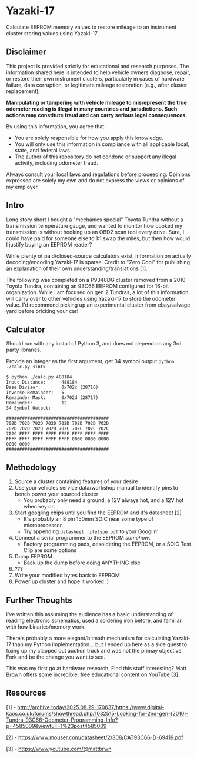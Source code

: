 # Yazaki-17

Calculate EEPROM memory values to restore mileage to an instrument cluster storing values using Yazaki-17

## Disclaimer

This project is provided strictly for educational and research purposes. The information shared here is intended to help vehicle owners diagnose, repair, or restore their own instrument clusters, particularly in cases of hardware failure, data corruption, or legitimate mileage restoration (e.g., after cluster replacement).

**Manipulating or tampering with vehicle mileage to misrepresent the true odometer reading is illegal in many countries and jurisdictions. Such actions may constitute fraud and can carry serious legal consequences.**

By using this information, you agree that:

* You are solely responsible for how you apply this knowledge.
* You will only use this information in compliance with all applicable local, state, and federal laws.
* The author of this repository do not condone or support any illegal activity, including odometer fraud.

Always consult your local laws and regulations before proceeding. Opinions expressed are solely my own and do not express the views or opinions of my employer.

## Intro

Long story short I bought a "mechanics special" Toyota Tundra without a transmission temperature gauge, and wanted to monitor how cooked my transmission is without hooking up an OBD2 scan tool every drive. Sure, I could have paid for someone else to 1:1 swap the miles, but then how would I justify buying an EEPROM reader?

While plenty of paid/closed-source calculators exist, information on actually decoding/encoding Yazaki-17 is sparse. Credit to "Zero Cool" for publishing an explanation of their own understanding/translations [1].

The following was completed on a P9348DG cluster removed from a 2010 Toyota Tundra, containing an 93C66 EEPROM configured for 16-bit organization. While I am focused on gen 2 Tundras, a lot of this information will carry over to other vehicles using Yazaki-17 to store the odometer value. I'd recommend picking up an experimental cluster from ebay/salvage yard before bricking your car!

## Calculator

Should run with any install of Python 3, and does not depend on any 3rd party libraries.

Provide an integer as the first argument, get 34 symbol output `python ./calc.py <int>`
```
$ python ./calc.py 488184
Input Distance:      488184
Base Divisor:        0x702c (28716)
Inverse Remainder:   5
Remainder Mask:      0x702d (28717)
Remainder:           12
34 Symbol Output: 

#######################################
702D 702D 702D 702D 702D 702D 702D 702D
702D 702D 702D 702D 702C 702C 702C 702C
702C FFFF FFFF FFFF FFFF FFFF FFFF FFFF
FFFF FFFF FFFF FFFF FFFF 0000 0000 0000
0000 0000
#######################################
```



## Methodology

1. Source a cluster containing features of your desire
2. Use your vehicles service data/workshop manual to identify pins to bench power your sourced cluster
    * You probably only need a ground, a 12V always hot, and a 12V hot when key on
3. Start googling chips until you find the EEPROM and it's datasheet [2]
    * It's probably an 8 pin 150mm SOIC near some type of microprocessor.
    * Try appending `datasheet filetype:pdf` to your Googlin'
4. Connect a serial programmer to the EEPROM *somehow*. 
    * Factory programming pads, desoldering the EEPROM, or a SOIC Test Clip are some options
5. Dump EEPROM
    * Back up the dump before doing ANYTHING else
6. ???
7. Write your modified bytes back to EEPROM
8. Power up cluster and hope it worked :)

## Further Thoughts
I've written this assuming the audience has a basic understanding of reading electronic schematics, used a soldering iron before, and familiar with how binaries/memory work.

There's probably a more elegant/bitmath mechanism for calculating Yazaki-17 than my Python implementation... but I ended up here as a side quest to fixing up my clapped out auction truck and was not the primay objective. Fork and be the change you want to see.

This was my first go at hardware research. Find this stuff interesting? Matt Brown offers some incredible, free educational content on YouTube [3]

## Resources
[1] - http://archive.today/2025.08.29-170637/https://www.digital-kaos.co.uk/forums/showthread.php/1032515-Looking-for-2nd-gen-(2010)-Tundra-93C66-Odometer-Programming-Info?p=4585009&viewfull=1%23post4585009

[2] - https://www.mouser.com/datasheet/2/308/CAT93C66-D-69419.pdf

[3] - https://www.youtube.com/@mattbrwn